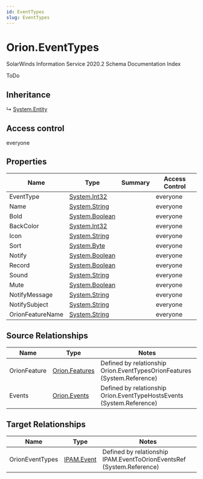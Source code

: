 ```yaml
---
id: EventTypes
slug: EventTypes
---
```


# Orion.EventTypes

SolarWinds Information Service 2020.2 Schema Documentation Index

ToDo

## Inheritance

↳ [System.Entity](./../System/Entity)

## Access control

everyone

## Properties

| Name | Type | Summary | Access Control |
| ------ | ------ | ------ | ------ |
| EventType | [System.Int32](https://docs.microsoft.com/en-us/dotnet/api/system.int32) |  | everyone |
| Name | [System.String](https://docs.microsoft.com/en-us/dotnet/api/system.string) |  | everyone |
| Bold | [System.Boolean](https://docs.microsoft.com/en-us/dotnet/api/system.boolean) |  | everyone |
| BackColor | [System.Int32](https://docs.microsoft.com/en-us/dotnet/api/system.int32) |  | everyone |
| Icon | [System.String](https://docs.microsoft.com/en-us/dotnet/api/system.string) |  | everyone |
| Sort | [System.Byte](https://docs.microsoft.com/en-us/dotnet/api/system.byte) |  | everyone |
| Notify | [System.Boolean](https://docs.microsoft.com/en-us/dotnet/api/system.boolean) |  | everyone |
| Record | [System.Boolean](https://docs.microsoft.com/en-us/dotnet/api/system.boolean) |  | everyone |
| Sound | [System.String](https://docs.microsoft.com/en-us/dotnet/api/system.string) |  | everyone |
| Mute | [System.Boolean](https://docs.microsoft.com/en-us/dotnet/api/system.boolean) |  | everyone |
| NotifyMessage | [System.String](https://docs.microsoft.com/en-us/dotnet/api/system.string) |  | everyone |
| NotifySubject | [System.String](https://docs.microsoft.com/en-us/dotnet/api/system.string) |  | everyone |
| OrionFeatureName | [System.String](https://docs.microsoft.com/en-us/dotnet/api/system.string) |  | everyone |

## Source Relationships

| Name | Type | Notes |
| ------ | ------ | ------ |
| OrionFeature | [Orion.Features](./../Orion/Features) | Defined by relationship Orion.EventTypesOrionFeatures (System.Reference) |
| Events | [Orion.Events](./../Orion/Events) | Defined by relationship Orion.EventTypeHostsEvents (System.Reference) |

## Target Relationships

| Name | Type | Notes |
| ------ | ------ | ------ |
| OrionEventTypes | [IPAM.Event](./../IPAM/Event) | Defined by relationship IPAM.EventToOrionEventsRef (System.Reference) |

